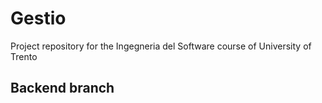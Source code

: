 # Gestio
Project repository for the Ingegneria del Software course of University of Trento

## Backend branch
